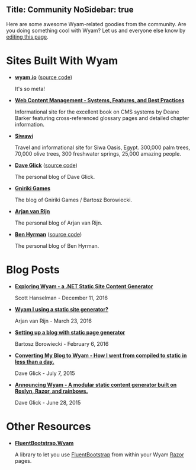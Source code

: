 Title: Community
NoSidebar: true
---
Here are some awesome Wyam-related goodies from the community. Are you doing something cool with Wyam? Let us and everyone else know by <a href='https://github.com/Wyamio/Wyam.Web/edit/develop/Input/community/index.md'>editing this page</a>.

<div class="row">
<div class="col-md-4">

# Sites Built With Wyam

- **[wyam.io](http://wyam.io)** ([source code](https://github.com/Wyamio/Wyam.Web))
  
  It's so meta!
  
- **[Web Content Management - Systems, Features, and Best Practices](http://flyingsquirrelbook.com/)**

  Informational site for the excellent book on CMS systems by Deane Barker featuring cross-referenced glossary pages and detailed chapter information.
  
- **[Siwawi](http://siwawi.com/)**

  Travel and informational site for Siwa Oasis, Egypt. 300,000 palm trees, 70,000 olive trees, 300 freshwater springs, 25,000 amazing people.
  
- **[Dave Glick](http://daveaglick.com)** ([source code](https://github.com/daveaglick/daveaglick))
  
  The personal blog of Dave Glick.
  
- **[Gniriki Games](http://gniriki.com)**

  The blog of Gniriki Games / Bartosz Borowiecki.
  
- **[Arjan van Rijn](http://arjanvanrijn.com)**

  The personal blog of Arjan van Rijn.  

- **[Ben Hyrman](http://hyr.mn)** ([source code](https://github.com/hyrmn/hyr.mn))
  
  The personal blog of Ben Hyrman.
  
</div>
<div class="col-md-4">

# Blog Posts

- **[Exploring Wyam - a .NET Static Site Content Generator](http://www.hanselman.com/blog/ExploringWyamANETStaticSiteContentGenerator.aspx)**

  Scott Hanselman - December 11, 2016

- **[Wyam I using a static site generator?](http://arjanvanrijn.com/posts/Wyam-i-using-a-static-site-generator)**

  Arjan van Rijn - March 23, 2016

- **[Setting up a blog with static page generator](http://gniriki.com/posts/Setting-up-the-blog)**

  Bartosz Borowiecki - February 6, 2016

- **[Converting My Blog to Wyam - How I went from compiled to static in less than a day.](http://daveaglick.com/posts/converting-my-blog-to-wyam)**

  Dave Glick - July 7, 2015

- **[Announcing Wyam - A modular static content generator built on Roslyn, Razor, and rainbows.](http://daveaglick.com/posts/announcing-wyam)**

  Dave Glick - June 28, 2015

</div>
<div class="col-md-4">

# Other Resources

- **[FluentBootstrap.Wyam](https://www.nuget.org/packages/FluentBootstrap.Wyam/)**

  A library to let you use [FluentBootstrap](http://www.fluentbootstrap.com/) from within your Wyam [Razor](/modules/razor) pages.

</div>
</div>
